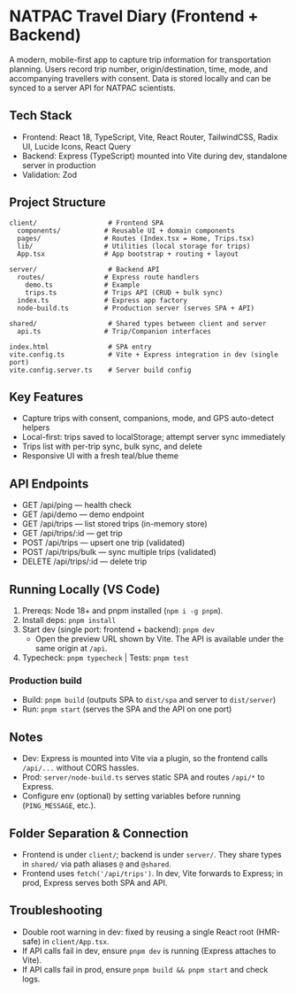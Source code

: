 # NATPAC Travel Diary (Frontend + Backend)

A modern, mobile-first app to capture trip information for transportation planning. Users record trip number, origin/destination, time, mode, and accompanying travellers with consent. Data is stored locally and can be synced to a server API for NATPAC scientists.

## Tech Stack

- Frontend: React 18, TypeScript, Vite, React Router, TailwindCSS, Radix UI, Lucide Icons, React Query
- Backend: Express (TypeScript) mounted into Vite during dev, standalone server in production
- Validation: Zod

## Project Structure

```
client/                  # Frontend SPA
  components/           # Reusable UI + domain components
  pages/                # Routes (Index.tsx = Home, Trips.tsx)
  lib/                  # Utilities (local storage for trips)
  App.tsx               # App bootstrap + routing + layout

server/                  # Backend API
  routes/               # Express route handlers
    demo.ts             # Example
    trips.ts            # Trips API (CRUD + bulk sync)
  index.ts              # Express app factory
  node-build.ts         # Production server (serves SPA + API)

shared/                  # Shared types between client and server
  api.ts                # Trip/Companion interfaces

index.html               # SPA entry
vite.config.ts           # Vite + Express integration in dev (single port)
vite.config.server.ts    # Server build config
```

## Key Features

- Capture trips with consent, companions, mode, and GPS auto-detect helpers
- Local-first: trips saved to localStorage; attempt server sync immediately
- Trips list with per-trip sync, bulk sync, and delete
- Responsive UI with a fresh teal/blue theme

## API Endpoints

- GET /api/ping — health check
- GET /api/demo — demo endpoint
- GET /api/trips — list stored trips (in-memory store)
- GET /api/trips/:id — get trip
- POST /api/trips — upsert one trip (validated)
- POST /api/trips/bulk — sync multiple trips (validated)
- DELETE /api/trips/:id — delete trip

## Running Locally (VS Code)

1. Prereqs: Node 18+ and pnpm installed (`npm i -g pnpm`).
2. Install deps: `pnpm install`
3. Start dev (single port: frontend + backend): `pnpm dev`
   - Open the preview URL shown by Vite. The API is available under the same origin at `/api`.
4. Typecheck: `pnpm typecheck` | Tests: `pnpm test`

### Production build

- Build: `pnpm build` (outputs SPA to `dist/spa` and server to `dist/server`)
- Run: `pnpm start` (serves the SPA and the API on one port)

## Notes

- Dev: Express is mounted into Vite via a plugin, so the frontend calls `/api/...` without CORS hassles.
- Prod: `server/node-build.ts` serves static SPA and routes `/api/*` to Express.
- Configure env (optional) by setting variables before running (`PING_MESSAGE`, etc.).

## Folder Separation & Connection

- Frontend is under `client/`; backend is under `server/`. They share types in `shared/` via path aliases `@` and `@shared`.
- Frontend uses `fetch('/api/trips')`. In dev, Vite forwards to Express; in prod, Express serves both SPA and API.

## Troubleshooting

- Double root warning in dev: fixed by reusing a single React root (HMR-safe) in `client/App.tsx`.
- If API calls fail in dev, ensure `pnpm dev` is running (Express attaches to Vite).
- If API calls fail in prod, ensure `pnpm build && pnpm start` and check logs.
